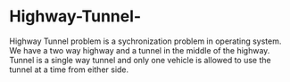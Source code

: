 # Highway-Tunnel-
Highway Tunnel problem is a sychronization problem in operating system. We have a two way highway and a tunnel in the middle of the highway. Tunnel is a single way tunnel and only one vehicle is allowed to use the tunnel at a time from either side. 
